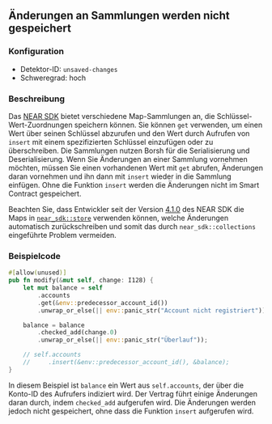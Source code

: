 
## Änderungen an Sammlungen werden nicht gespeichert

### Konfiguration

* Detektor-ID: `unsaved-changes`
* Schweregrad: hoch

### Beschreibung

Das [NEAR SDK](https://crates.io/crates/near-sdk) bietet verschiedene Map-Sammlungen an, die Schlüssel-Wert-Zuordnungen speichern können. Sie können `get` verwenden, um einen Wert über seinen Schlüssel abzurufen und den Wert durch Aufrufen von `insert` mit einem spezifizierten Schlüssel einzufügen oder zu überschreiben. Die Sammlungen nutzen Borsh für die Serialisierung und Deserialisierung. Wenn Sie Änderungen an einer Sammlung vornehmen möchten, müssen Sie einen vorhandenen Wert mit `get` abrufen, Änderungen daran vornehmen und ihn dann mit `insert` wieder in die Sammlung einfügen. Ohne die Funktion `insert` werden die Änderungen nicht im Smart Contract gespeichert.

Beachten Sie, dass Entwickler seit der Version [4.1.0](https://docs.rs/near-sdk/4.1.0/near_sdk/index.html) des NEAR SDK die Maps in [`near_sdk::store`](https://docs.rs/near-sdk/4.1.0/near_sdk/store/index.html) verwenden können, welche Änderungen automatisch zurückschreiben und somit das durch `near_sdk::collections` eingeführte Problem vermeiden.

### Beispielcode

```rust
#[allow(unused)]
pub fn modify(&mut self, change: I128) {
    let mut balance = self
        .accounts
        .get(&env::predecessor_account_id())
        .unwrap_or_else(|| env::panic_str("Account nicht registriert"));

    balance = balance
        .checked_add(change.0)
        .unwrap_or_else(|| env::panic_str("Überlauf"));

    // self.accounts
    //     .insert(&env::predecessor_account_id(), &balance);
}
```

In diesem Beispiel ist `balance` ein Wert aus `self.accounts`, der über die Konto-ID des Aufrufers indiziert wird. Der Vertrag führt einige Änderungen daran durch, indem `checked_add` aufgerufen wird. Die Änderungen werden jedoch nicht gespeichert, ohne dass die Funktion `insert` aufgerufen wird.
